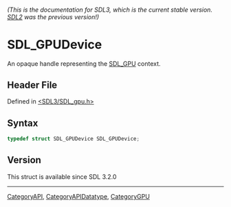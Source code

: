 ###### (This is the documentation for SDL3, which is the current stable version. [SDL2](https://wiki.libsdl.org/SDL2/) was the previous version!)
# SDL_GPUDevice

An opaque handle representing the [SDL_GPU](SDL_GPU) context.

## Header File

Defined in [<SDL3/SDL_gpu.h>](https://github.com/libsdl-org/SDL/blob/main/include/SDL3/SDL_gpu.h)

## Syntax

```c
typedef struct SDL_GPUDevice SDL_GPUDevice;
```

## Version

This struct is available since SDL 3.2.0

----
[CategoryAPI](CategoryAPI), [CategoryAPIDatatype](CategoryAPIDatatype), [CategoryGPU](CategoryGPU)

